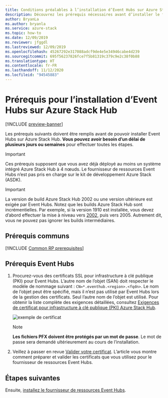 ```yaml
---
title: Conditions préalables à l’installation d’Event Hubs sur Azure Stack Hub
description: Découvrez les prérequis nécessaires avant d’installer le fournisseur de ressources Event Hubs sur Azure Stack Hub.
author: BryanLa
ms.author: bryanla
ms.service: azure-stack
ms.topic: how-to
ms.date: 12/09/2019
ms.reviewer: jfggdl
ms.lastreviewed: 12/09/2019
ms.openlocfilehash: 45267292e317088adcf9de4e5e34946cabe4d239
ms.sourcegitcommit: 695f56237826fce7f5b81319c379c9e2c38f0b88
ms.translationtype: HT
ms.contentlocale: fr-FR
ms.lasthandoff: 11/12/2020
ms.locfileid: "94545883"
---
```

# <a name="prerequisites-for-installing-event-hubs-on-azure-stack-hub"></a>Prérequis pour l’installation d’Event Hubs sur Azure Stack Hub

[!INCLUDE [preview-banner](../includes/event-hubs-preview.md)]

Les prérequis suivants doivent être remplis avant de pouvoir installer Event Hubs sur Azure Stack Hub. **Vous pouvez avoir besoin d’un délai de plusieurs jours ou semaines** pour effectuer toutes les étapes.

> [!IMPORTANT]
> Ces prérequis supposent que vous avez déjà déployé au moins un système intégré Azure Stack Hub à 4 nœuds. Le fournisseur de ressources Event Hubs n’est pas pris en charge sur le kit de développement Azure Stack (ASDK).

> [!IMPORTANT]
> La version de build Azure Stack Hub 2002 ou une version ultérieure est exigée par Event Hubs. Notez que les builds Azure Stack Hub sont incrémentielles. Par exemple, si la version 1910 est installée, vous devez d’abord effectuer la mise à niveau vers [2002](./release-notes.md?view=azs-2002#2002-build-reference), puis vers 2005. Autrement dit, vous ne pouvez pas ignorer les builds intermédiaires.

## <a name="common-prerequisites"></a>Prérequis communs

[!INCLUDE [Common RP prerequisites](../includes/resource-provider-prerequisites.md)]

## <a name="event-hubs-prerequisites"></a>Prérequis Event Hubs

1. Procurez-vous des certificats SSL pour infrastructure à clé publique (PKI) pour Event Hubs. L’autre nom de l’objet (SAN) doit respecter le modèle de nommage suivant : `CN=*.eventhub.<region>.<fqdn>`. Le nom de l’objet peut être spécifié, mais il n’est pas utilisé par Event Hubs lors de la gestion des certificats. Seul l’autre nom de l’objet est utilisé. Pour obtenir la liste complète des exigences détaillées, consultez [Exigences de certificat pour infrastructure à clé publique (PKI) Azure Stack Hub](azure-stack-pki-certs.md).  

   ![exemple de certificat](media/event-hubs-rp-prerequisites/certificate-example.png)

   > [!NOTE]
   > **Les fichiers PFX doivent être protégés par un mot de passe**. Le mot de passe sera demandé ultérieurement au cours de l’installation.

2. Veillez à passer en revue [Valider votre certificat](azure-stack-validate-pki-certs.md). L’article vous montre comment préparer et valider les certificats que vous utilisez pour le fournisseur de ressources Event Hubs. 

## <a name="next-steps"></a>Étapes suivantes

Ensuite, [installez le fournisseur de ressources Event Hubs](event-hubs-rp-install.md).
